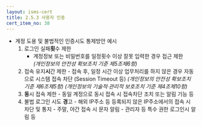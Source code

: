 ```yaml
---
layout: isms-cert
title: 2.5.3 사용자 인증
cert_item_no: 38
---
```


- 계정 도용 및 불법적인 인증시도 통제방안 예시
    1. 로그인 실패**횟**수 제한
       - 계정정보 또는 비밀번호를 일정횟수 이상 잘못 입력한 경우 접근 제한  
       _(개인정보의 안전성 확보조치 기준 제5조제6항)_
    2. 접속 유지**시**간 제한
      - 접속 후, 일정 시간 이상 업무처리를 하지 않은 경우 자동으로 시스템 접속 차단 (Session Timeout 등)
      _(개인정보의 안전성 확보조치 기준 제6조제5항)_
      _(개인정보의 기술적·관리적 보호조치 기준 제4조제10항)_
    3. **동**시 접속 제한
      - 동일 계정으로 동시 접속 시 접속차단 조치 또는 알림 기능 등 
    4. 불법 로그인 시도 **경**고
      - 해외 IP주소 등 등록되지 않은 IP주소에서의 접속 시 차단 및 통지
      - 주말, 야간 접속 시 문자 알림
      - 관리자 등 특수 권한 로그인시 알림 등


